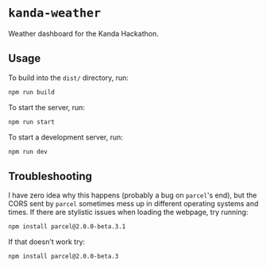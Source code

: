 # `kanda-weather`

Weather dashboard for the Kanda Hackathon.

## Usage

To build into the `dist/` directory, run:

```sh
npm run build
```

To start the server, run:

```sh
npm run start
```

To start a development server, run:

```sh
npm run dev
```

## Troubleshooting

I have zero idea why this happens (probably a bug on `parcel`'s end),
but the CORS sent by `parcel` sometimes mess up in different
operating systems and times. If there are stylistic issues when loading
the webpage, try running:

```sh
npm install parcel@2.0.0-beta.3.1
```

If that doesn't work try:

```sh
npm install parcel@2.0.0-beta.3
```
